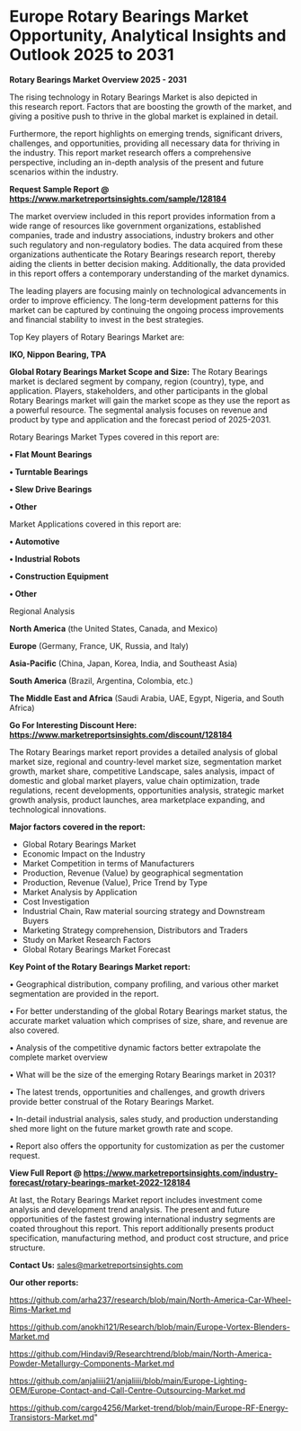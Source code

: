 # Europe Rotary Bearings Market Opportunity, Analytical Insights and Outlook 2025 to 2031

<Strong> Rotary Bearings Market Overview 2025 - 2031</strong>

The rising technology in Rotary Bearings Market is also depicted in this research report. Factors that are boosting the growth of the market, and giving a positive push to thrive in the global market is explained in detail.

Furthermore, the report highlights on emerging trends, significant drivers, challenges, and opportunities, providing all necessary data for thriving in the industry. This report market research offers a comprehensive perspective, including an in-depth analysis of the present and future scenarios within the industry.

<strong>Request Sample Report @ <a href=https://www.marketreportsinsights.com/sample/128184>https://www.marketreportsinsights.com/sample/128184</a></strong>

The market overview included in this report provides information from a wide range of resources like government organizations, established companies, trade and industry associations, industry brokers and other such regulatory and non-regulatory bodies. The data acquired from these organizations authenticate the Rotary Bearings research report, thereby aiding the clients in better decision making. Additionally, the data provided in this report offers a contemporary understanding of the market dynamics.

The leading players are focusing mainly on technological advancements in order to improve efficiency. The long-term development patterns for this market can be captured by continuing the ongoing process improvements and financial stability to invest in the best strategies.

Top Key players of Rotary Bearings Market are:

<strong>IKO, Nippon Bearing, TPA</strong>

<strong><b>Global Rotary Bearings Market Scope and Size:</b></strong>
The Rotary Bearings market is declared segment by company, region (country), type, and application. Players, stakeholders, and other participants in the global Rotary Bearings market will gain the market scope as they use the report as a powerful resource. The segmental analysis focuses on revenue and product by type and application and the forecast period of 2025-2031.

Rotary Bearings Market Types covered in this report are:

<strong>• Flat Mount Bearings

• Turntable Bearings

• Slew Drive Bearings

• Other</strong>

Market Applications covered in this report are:

<strong>• Automotive

• Industrial Robots

• Construction Equipment

• Other</strong> 

Regional Analysis

<strong>North America</strong> (the United States, Canada, and Mexico)

<strong>Europe</strong> (Germany, France, UK, Russia, and Italy)

<strong>Asia-Pacific</strong> (China, Japan, Korea, India, and Southeast Asia)

<strong>South America</strong> (Brazil, Argentina, Colombia, etc.)

<strong>The Middle East and Africa</strong> (Saudi Arabia, UAE, Egypt, Nigeria, and South Africa)

<strong>Go For Interesting Discount Here: <a href=https://www.marketreportsinsights.com/discount/128184>https://www.marketreportsinsights.com/discount/128184</a></strong>

The Rotary Bearings market report provides a detailed analysis of global market size, regional and country-level market size, segmentation market growth, market share, competitive Landscape, sales analysis, impact of domestic and global market players, value chain optimization, trade regulations, recent developments, opportunities analysis, strategic market growth analysis, product launches, area marketplace expanding, and technological innovations.

<strong><b>Major factors covered in the report:</b></strong>
<ul>
  <li>Global Rotary Bearings Market </li>
  <li>Economic Impact on the Industry</li>
  <li>Market Competition in terms of Manufacturers</li>
  <li>Production, Revenue (Value) by geographical segmentation</li>
  <li>Production, Revenue (Value), Price Trend by Type</li>
  <li>Market Analysis by Application</li>
  <li>Cost Investigation</li>
  <li>Industrial Chain, Raw material sourcing strategy and Downstream Buyers</li>
  <li>Marketing Strategy comprehension, Distributors and Traders</li>
  <li>Study on Market Research Factors</li>
  <li>Global Rotary Bearings Market Forecast</li>
</ul>

<strong><b>Key Point of the Rotary Bearings Market report:</b></strong>

• Geographical distribution, company profiling, and various other market segmentation are provided in the report.

• For better understanding of the global Rotary Bearings market status, the accurate market valuation which comprises of size, share, and revenue are also covered.

• Analysis of the competitive dynamic factors better extrapolate the complete market overview

• What will be the size of the emerging Rotary Bearings market in 2031?

• The latest trends, opportunities and challenges, and growth drivers provide better construal of the Rotary Bearings Market.

• In-detail industrial analysis, sales study, and production understanding shed more light on the future market growth rate and scope.

• Report also offers the opportunity for customization as per the customer request.

<strong><b>View Full Report @ <a href=https://www.marketreportsinsights.com/industry-forecast/rotary-bearings-market-2022-128184>https://www.marketreportsinsights.com/industry-forecast/rotary-bearings-market-2022-128184</a></b></strong>


At last, the Rotary Bearings Market report includes investment come analysis and development trend analysis. The present and future opportunities of the fastest growing international industry segments are coated throughout this report. This report additionally presents product specification, manufacturing method, and product cost structure, and price structure.

<strong>Contact Us:</strong>
sales@marketreportsinsights.com

<strong>Our other reports:</strong>

<a href=https://github.com/arha237/research/blob/main/North-America-Car-Wheel-Rims-Market.md>https://github.com/arha237/research/blob/main/North-America-Car-Wheel-Rims-Market.md</a>

<a href=https://github.com/anokhi121/Research/blob/main/Europe-Vortex-Blenders-Market.md>https://github.com/anokhi121/Research/blob/main/Europe-Vortex-Blenders-Market.md</a>

<a href=https://github.com/Hindavi9/Researchtrend/blob/main/North-America-Powder-Metallurgy-Components-Market.md>https://github.com/Hindavi9/Researchtrend/blob/main/North-America-Powder-Metallurgy-Components-Market.md</a>

<a href=https://github.com/anjaliiii21/anjaliiii/blob/main/Europe-Lighting-OEM/Europe-Contact-and-Call-Centre-Outsourcing-Market.md>https://github.com/anjaliiii21/anjaliiii/blob/main/Europe-Lighting-OEM/Europe-Contact-and-Call-Centre-Outsourcing-Market.md</a>

<a href=https://github.com/cargo4256/Market-trend/blob/main/Europe-RF-Energy-Transistors-Market.md>https://github.com/cargo4256/Market-trend/blob/main/Europe-RF-Energy-Transistors-Market.md</a>"
